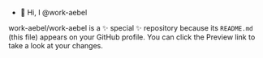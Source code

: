 - 👋 Hi, I @work-aebel

work-aebel/work-aebel is a ✨ special ✨ repository because its `README.md` (this file) appears on your GitHub profile.
You can click the Preview link to take a look at your changes.
